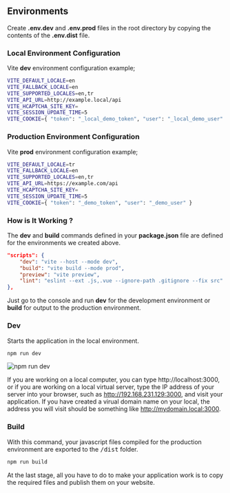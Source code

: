 
## Environments

Create <b>.env.dev</b> and <b>.env.prod</b> files in the root directory by copying the contents of the <b>.env.dist</b> file.

### Local Environment Configuration

Vite <b>dev</b> environment configuration example;

```bash
VITE_DEFAULT_LOCALE=en
VITE_FALLBACK_LOCALE=en
VITE_SUPPORTED_LOCALES=en,tr
VITE_API_URL=http://example.local/api
VITE_HCAPTCHA_SITE_KEY=
VITE_SESSION_UPDATE_TIME=5
VITE_COOKIE={ "token": "_local_demo_token", "user": "_local_demo_user" }
```

### Production Environment Configuration

Vite <b>prod</b> environment configuration example;

```bash
VITE_DEFAULT_LOCALE=tr
VITE_FALLBACK_LOCALE=en
VITE_SUPPORTED_LOCALES=en,tr
VITE_API_URL=https://example.com/api
VITE_HCAPTCHA_SITE_KEY=
VITE_SESSION_UPDATE_TIME=5
VITE_COOKIE={ "token": "_demo_token", "user": "_demo_user" }
```

### How is It Working ?

The <b>dev</b> and <b>build</b> commands defined in your <b>package.json</b> file are defined for the environments we created above.

```json
"scripts": {
	"dev": "vite --host --mode dev",
	"build": "vite build --mode prod",
	"preview": "vite preview",
	"lint": "eslint --ext .js,.vue --ignore-path .gitignore --fix src"
},
```

Just go to the console and run <b>dev</b> for the development environment or <b>build</b> for output to the production environment.

### Dev

Starts the application in the local environment.

```bash
npm run dev
```

![npm run dev](/images/npm-run-dev.png)

If you are working on a local computer, you can type http://localhost:3000, or if you are working on a local virtual server, type the IP address of your server into your browser, such as http://192.168.231.129:3000, and visit your application. If you have created a virual domain name on your local, the address you will visit should be something like http://mydomain.local:3000.

### Build

With this command, your javascript files compiled for the production environment are exported to the <kbd>/dist</kbd> folder.

```bash
npm run build
```

At the last stage, all you have to do to make your application work is to copy the required files and publish them on your website.